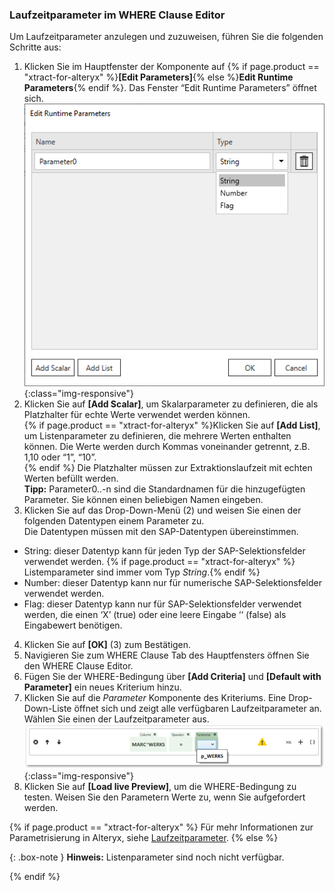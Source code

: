 
### Laufzeitparameter im WHERE Clause Editor

Um Laufzeitparameter anzulegen und zuzuweisen, führen Sie die folgenden Schritte aus: 

1. Klicken Sie im Hauptfenster der Komponente auf {% if page.product == "xtract-for-alteryx" %}**[Edit Parameters]**{% else %}**Edit Runtime Parameters**{% endif %}.
Das Fenster “Edit Runtime Parameters” öffnet sich.<br>
![dd-parameters](/img/content/where-clause-parameter.png){:class="img-responsive"}
2. Klicken Sie auf **[Add Scalar]**, um Skalarparameter zu definieren, die als Platzhalter für echte Werte verwendet werden können.<br>
{% if page.product == "xtract-for-alteryx" %}Klicken Sie auf **[Add List]**, um Listenparameter zu definieren, die mehrere Werten enthalten können. Die Werte werden durch Kommas voneinander getrennt, z.B. 1,10 oder “1”, “10”.<br>{% endif %} Die Platzhalter müssen zur Extraktionslaufzeit mit echten Werten befüllt werden.<br>
**Tipp:** Parameter0..-n sind die Standardnamen für die hinzugefügten Parameter. Sie können einen beliebigen Namen eingeben.
3. Klicken Sie auf das Drop-Down-Menü (2) und weisen Sie einen der folgenden Datentypen einem Parameter zu. <br>
Die Datentypen müssen mit den SAP-Datentypen übereinstimmen.
- String: dieser Datentyp kann für jeden Typ der SAP-Selektionsfelder verwendet werden. {% if page.product == "xtract-for-alteryx" %} Listemparameter sind immer vom Typ *String*.{% endif %}
- Number: dieser Datentyp kann nur für numerische SAP-Selektionsfelder verwendet werden.
- Flag: dieser Datentyp kann nur für SAP-Selektionsfelder verwendet werden, die einen ‘X’ (true) oder eine leere Eingabe ‘‘ (false) als Eingabewert benötigen.
4. Klicken Sie auf **[OK]** (3) zum Bestätigen.
5. Navigieren Sie zum WHERE Clause Tab des Hauptfensters öffnen Sie den WHERE Clause Editor.
6. Fügen Sie der WHERE-Bedingung über **[Add Criteria]** und **[Default with Parameter]** ein neues Kriterium hinzu.
7. Klicken Sie auf die *Parameter* Komponente des Kriteriums. Eine Drop-Down-Liste öffnet sich und zeigt alle verfügbaren Laufzeitparameter an.
Wählen Sie einen der Laufzeitparameter aus.<br>
![WHERE-Clause-Builder-Example](/img/content/where-clause-param.png){:class="img-responsive"}
8. Klicken Sie auf **[Load live Preview]**, um die WHERE-Bedingung zu testen. 
Weisen Sie den Parametern Werte zu, wenn Sie aufgefordert werden.

{% if page.product == "xtract-for-alteryx" %}
Für mehr Informationen zur Parametrisierung in Alteryx, siehe [Laufzeitparameter](./edit-runtime-parameters).
{% else %}

{: .box-note }
**Hinweis:** Listenparameter sind noch nicht verfügbar.

{% endif %}

